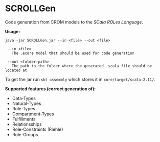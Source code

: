 SCROLLGen
=========
Code generation from CROM models to the *SCala ROLes Language*.

**Usage:**

```
java -jar SCROLLGen.jar --in <file> --out <file>
 
 --in <file>
   The .ecore model that should be used for code generation

 --out <folder-path>
   The path to the folder where the generated .scala file should be located at
```

To get the jar run ```sbt assembly``` which stores it in ```core/target/scala-2.11/```.

**Supported features (correct generation of):**
* Data-Types
* Natural-Types
* Role-Types
* Compartment-Types
* Fulfillments
* Relationsships
* Role-Constraints (Riehle)
* Role-Groups
